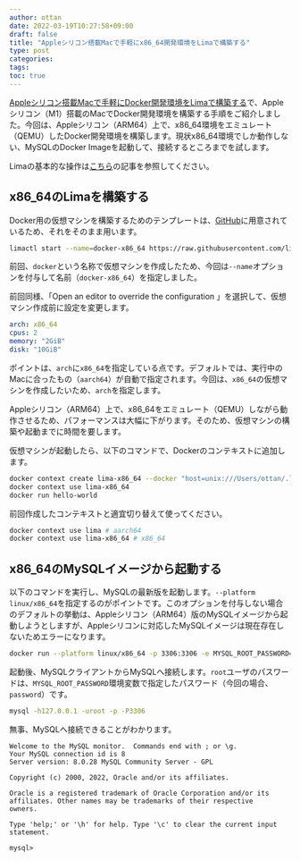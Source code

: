 ```yaml
---
author: ottan
date: 2022-03-19T10:27:58+09:00
draft: false
title: "Appleシリコン搭載Macで手軽にx86_64開発環境をLimaで構築する"
type: post
categories:
tags:
toc: true
---
```


[Appleシリコン搭載Macで手軽にDocker開発環境をLimaで構築する](/posts/2022/02/how-to-docker-lima-arm-mac/)で、Appleシリコン（M1）搭載のMacでDocker開発環境を構築する手順をご紹介しました。今回は、Appleシリコン（ARM64）上で、x86_64環境をエミュレート（QEMU）したDocker開発環境を構築します。現状x86_64環境でしか動作しない、MySQLのDocker Imageを起動して、接続するところまでを試します。

Limaの基本的な操作は[こちら](/posts/2022/02/how-to-docker-lima-arm-mac/)の記事を参照してください。

## x86_64のLimaを構築する

Docker用の仮想マシンを構築するためのテンプレートは、[GitHub](https://github.com/lima-vm/lima)に用意されているため、それをそのまま用います。

```zsh
limactl start --name=docker-x86_64 https://raw.githubusercontent.com/lima-vm/lima/master/examples/docker.yaml
```

前回、`docker`という名称で仮想マシンを作成したため、今回は`--name`オプションを付与して名前（`docker-x86_64`）を指定しました。

前回同様、「Open an editor to override the configuration
」を選択して、仮想マシン作成前に設定を変更します。

```yaml
arch: x86_64
cpus: 2
memory: "2GiB"
disk: "10GiB"
```

ポイントは、`arch`に`x86_64`を指定している点です。デフォルトでは、実行中のMacに合ったもの（`aarch64`）が自動で指定されます。今回は、`x86_64`の仮想マシンを作成したいため、`arch`を指定します。

Appleシリコン（ARM64）上で、x86_64をエミュレート（QEMU）しながら動作させるため、パフォーマンスは大幅に下がります。そのため、仮想マシンの構築や起動までに時間を要します。

仮想マシンが起動したら、以下のコマンドで、Dockerのコンテキストに追加します。

```zsh
docker context create lima-x86_64 --docker "host=unix:///Users/ottan/.lima/docker/sock/docker.sock"
docker context use lima-x86_64
docker run hello-world
```

前回作成したコンテキストと適宜切り替えて使ってください。

```zsh
docker context use lima # aarch64
docker context use lima-x86_64 # x86_64
```

## x86_64のMySQLイメージから起動する

以下のコマンドを実行し、MySQLの最新版を起動します。`--platform linux/x86_64`を指定するのがポイントです。このオプションを付与しない場合のデフォルトの挙動は、Appleシリコン（ARM64）版のMySQLイメージから起動しようとしますが、Appleシリコンに対応したMySQLイメージは現在存在しないためエラーになります。

```zsh
docker run --platform linux/x86_64 -p 3306:3306 -e MYSQL_ROOT_PASSWORD=password mysql:latest
```

起動後、MySQLクライアントからMySQLへ接続します。`root`ユーザのパスワードは、`MYSQL_ROOT_PASSWORD`環境変数で指定したパスワード（今回の場合、`password`）です。

```zsh
mysql -h127.0.0.1 -uroot -p -P3306
```

無事、MySQLへ接続できることがわかります。

```
Welcome to the MySQL monitor.  Commands end with ; or \g.
Your MySQL connection id is 8
Server version: 8.0.28 MySQL Community Server - GPL

Copyright (c) 2000, 2022, Oracle and/or its affiliates.

Oracle is a registered trademark of Oracle Corporation and/or its
affiliates. Other names may be trademarks of their respective
owners.

Type 'help;' or '\h' for help. Type '\c' to clear the current input statement.

mysql>
```